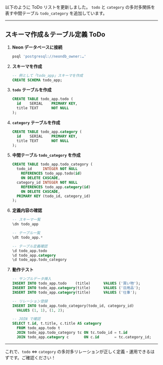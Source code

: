 以下のように ToDo リストを更新しました。
`todo` と `category` の多対多関係を表す中間テーブル `todo_category` を追加しています。

---

## スキーマ作成＆テーブル定義 ToDo

1. **Neon データベースに接続**

   ```bash
   psql 'postgresql://neondb_owner:…'
   ```

2. **スキーマを作成**

   ```sql
   -- 例として「todo_app」スキーマを作成
   CREATE SCHEMA todo_app;
   ```

3. **`todo` テーブルを作成**

   ```sql
   CREATE TABLE todo_app.todo (
     id    SERIAL    PRIMARY KEY,
     title TEXT      NOT NULL
   );
   ```

4. **`category` テーブルを作成**

   ```sql
   CREATE TABLE todo_app.category (
     id    SERIAL    PRIMARY KEY,
     title TEXT      NOT NULL
   );
   ```

5. **中間テーブル `todo_category` を作成**

   ```sql
   CREATE TABLE todo_app.todo_category (
     todo_id     INTEGER NOT NULL
       REFERENCES todo_app.todo(id)
       ON DELETE CASCADE,
     category_id INTEGER NOT NULL
       REFERENCES todo_app.category(id)
       ON DELETE CASCADE,
     PRIMARY KEY (todo_id, category_id)
   );
   ```

6. **定義内容の確認**

   ```sql
   -- スキーマ一覧
   \dn todo_app

   -- テーブル一覧
   \dt todo_app.*

   -- テーブル定義確認
   \d todo_app.todo
   \d todo_app.category
   \d todo_app.todo_category
   ```

7. **動作テスト**

   ```sql
   -- サンプルデータ挿入
   INSERT INTO todo_app.todo    (title)      VALUES ('買い物');
   INSERT INTO todo_app.category(title)      VALUES ('日用品');
   INSERT INTO todo_app.category(title)      VALUES ('仕事');

   -- リレーション登録
   INSERT INTO todo_app.todo_category(todo_id, category_id)
     VALUES (1, 1), (1, 2);

   -- JOIN で確認
   SELECT t.id, t.title, c.title AS category
     FROM todo_app.todo t
     JOIN todo_app.todo_category tc ON tc.todo_id = t.id
     JOIN todo_app.category c       ON c.id       = tc.category_id;
   ```

---

これで、`todo` ⇔ `category` の多対多リレーションが正しく定義・運用できるはずです。ご確認ください！
